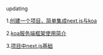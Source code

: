 updating

1.[创建一个项目，简单集成next.js与koa](https://github.com/jiaweiCao/next-koa-ssr/issues/1)

2.[koa服务端框架使用简介](https://github.com/jiaweiCao/next-koa-ssr/issues/3)

3.[项目中next.js基础](https://github.com/jiaweiCao/next-koa-ssr/issues/4)
